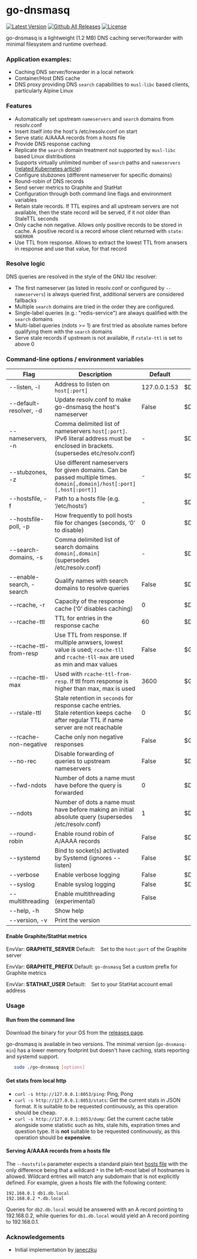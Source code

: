 # go-dnsmasq
[![Latest Version](https://img.shields.io/github/release/claranet/go-dnsmasq.svg?maxAge=60)][release]
[![Github All Releases](https://img.shields.io/github/downloads/claranet/go-dnsmasq/total.svg?maxAge=86400)]()
[![License](https://img.shields.io/github/license/claranet/go-dnsmasq.svg?maxAge=86400)]()

[release]: https://github.com/claranet/go-dnsmasq/releases

go-dnsmasq is a lightweight (1.2 MB) DNS caching server/forwarder with minimal filesystem and runtime overhead.

### Application examples:

- Caching DNS server/forwarder in a local network
- Container/Host DNS cache
- DNS proxy providing DNS `search` capabilities to `musl-libc` based clients, particularly Alpine Linux

### Features

* Automatically set upstream `nameservers` and `search` domains from resolv.conf
* Insert itself into the host's /etc/resolv.conf on start
* Serve static A/AAAA records from a hosts file
* Provide DNS response caching
* Replicate the `search` domain treatment not supported by `musl-libc` based Linux distributions
* Supports virtually unlimited number of `search` paths and `nameservers` ([related Kubernetes article](https://github.com/kubernetes/kubernetes/tree/master/cluster/addons/dns#known-issues))
* Configure stubzones (different nameserver for specific domains)
* Round-robin of DNS records
* Send server metrics to Graphite and StatHat
* Configuration through both command line flags and environment variables
* Retain stale records. If TTL expires and all upstream servers are not available, then the state record will be served, if it not older than StaleTTL seconds
* Only cache non negative. Allows only positive records to be stored in cache. A positive record is a record whose client returned with `state: NOERROR`
* Use TTL from response. Allows to extract the lowest TTL from anwsers in response and use that value, for that record

### Resolve logic

DNS queries are resolved in the style of the GNU libc resolver:
* The first nameserver (as listed in resolv.conf or configured by `--nameservers`) is always queried first, additional servers are considered fallbacks
* Multiple `search` domains are tried in the order they are configured.
* Single-label queries (e.g.: "redis-service") are always qualified with the `search` domains
* Multi-label queries (ndots >= 1) are first tried as absolute names before qualifying them with the `search` domains
* Serve stale records if upstream is not available, if `rstale-ttl` is set to above 0

### Command-line options / environment variables

| Flag                           | Description                                                                   | Default       | Environment vars     |
| ------------------------------ | ----------------------------------------------------------------------------- | ------------- | -------------------- |
| --listen, -l                   | Address to listen on  `host[:port]`                                           | 127.0.0.1:53  | $DNSMASQ_LISTEN      |
| --default-resolver, -d         | Update resolv.conf to make go-dnsmasq the host's nameserver                   | False         | $DNSMASQ_DEFAULT     |
| --nameservers, -n              | Comma delimited list of nameservers `host[:port]`. IPv6 literal address must be enclosed in brackets. (supersedes etc/resolv.conf) | -  | $DNSMASQ_SERVERS     |
| --stubzones, -z                | Use different nameservers for given domains. Can be passed multiple times. `domain[,domain]/host[:port][,host[:port]]`   | -  |$DNSMASQ_STUB        |
| --hostsfile, -f                | Path to a hosts file (e.g. ‘/etc/hosts‘)                                      | -             | $DNSMASQ_HOSTSFILE   |
| --hostsfile-poll, -p           | How frequently to poll hosts file for changes (seconds, ‘0‘ to disable)       | 0             | $DNSMASQ_POLL        |
| --search-domains, -s           | Comma delimited list of search domains `domain[,domain]` (supersedes /etc/resolv.conf) | -             | $DNSMASQ_SEARCH_DOMAINS      |
| --enable-search, -search       | Qualify names with search domains to resolve queries                          | False         | $DNSMASQ_ENABLE_SEARCH      |
| --rcache, -r                   | Capacity of the response cache (‘0‘ disables caching)                         | 0             | $DNSMASQ_RCACHE      |
| --rcache-ttl                   | TTL for entries in the response cache                                         | 60            | $DNSMASQ_RCACHE_TTL  |
| --rcache-ttl-from-resp         | Use TTL from response. If multiple anwsers, lowest value is used; `rcache-tll` and `rcache-tll-max` are used as min and max values                                         | False            | $GO_DNSMASQ_RSTALE_TTL_FROM_RESP  |
| --rcache-ttl-max               | Used with `rcache-ttl-from-resp`. If ttl from response is higher than max, max is used                         | 3600         | $GO_DNSMASQ_RCACHE_TTL_MAX       |
| --rstale-ttl                   | Stale retention in `seconds` for response cache entries. Stale retention keeps cache after regular TTL if name server are not reachable                        | 0         | $GO_DNSMASQ_RSTALE_TTL       |
| --rcache-non-negative          | Cache only non negative responses                                             | False         | $GO_DNSMASQ_CACHE_NON_NEGATIVE       |
| --no-rec                       | Disable forwarding of queries to upstream nameservers                         | False         | $DNSMASQ_NOREC       |
| --fwd-ndots                    | Number of dots a name must have before the query is forwarded                 | 0 | $DNSMASQ_FWD_NDOTS   |
| --ndots                        | Number of dots a name must have before making an initial absolute query (supersedes /etc/resolv.conf) | 1  | $DNSMASQ_NDOTS |
| --round-robin                  | Enable round robin of A/AAAA records                                          | False         | $DNSMASQ_RR          |
| --systemd                      | Bind to socket(s) activated by Systemd (ignores --listen)                     | False         | $DNSMASQ_SYSTEMD     |
| --verbose                      | Enable verbose logging                                                        | False         | $DNSMASQ_VERBOSE     |
| --syslog                       | Enable syslog logging                                                         | False         | $DNSMASQ_SYSLOG      |
| --multithreading               | Enable multithreading (experimental)                                          | False         |                      |
| --help, -h                     | Show help                                                                     |               |                      |
| --version, -v                  | Print the version                                                             |               |                      |

#### Enable Graphite/StatHat metrics

EnvVar: **GRAPHITE_SERVER**
Default: ` `
Set to the `host:port` of the Graphite server

EnvVar: **GRAPHITE_PREFIX**
Default: `go-dnsmasq`
Set a custom prefix for Graphite metrics

EnvVar: **STATHAT_USER**
Default: ` `
Set to your StatHat account email address

### Usage

#### Run from the command line

Download the binary for your OS from the [releases page](https://github.com/claranet/go-dnsmasq/releases/latest).

go-dnsmasq is available in two versions. The minimal version (`go-dnsmasq-min`) has a lower memory footprint but doesn't have caching, stats reporting and systemd support.

```sh
   sudo ./go-dnsmasq [options]
```

#### Get stats from local http

- `curl -s http://127.0.0.1:8053/ping`: Ping, Pong
- `curl -s http://127.0.0.1:8053/stats`: Get the current stats in JSON format. It is suitable to be requested continuously, as this operation should be cheap.
- `curl -s http://127.0.0.1:8053/dump`: Get the current cache table alongside some statistic such as hits, stale hits, expiration times and question type. It is **not** suitable to be requested continuously, as this operation should be **expensive**.

#### Serving A/AAAA records from a hosts file
The `--hostsfile` parameter expects a standard plain text [hosts file](https://en.wikipedia.org/wiki/Hosts_(file)) with the only difference being that a wildcard `*` in the left-most label of hostnames is allowed. Wildcard entries will match any subdomain that is not explicitly defined.
For example, given a hosts file with the following content:

```
192.168.0.1 db1.db.local
192.168.0.2 *.db.local
```

Queries for `db2.db.local` would be answered with an A record pointing to 192.168.0.2, while queries for `db1.db.local` would yield an A record pointing to 192.168.0.1.

### Acknowledgements

- Initial implementation by [janeczku](http://github.com/janeczku)
